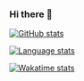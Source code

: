 ### Hi there 👋

 <!--
 **dejstheman/dejstheman** is a ✨ _special_ ✨ repository because its `README.md` (this file) appears on your GitHub profile.

 Here are some ideas to get you started:

 - 🔭 I’m currently working on ...
 - 🌱 I’m currently learning ...
 - 👯 I’m looking to collaborate on ...
 - 🤔 I’m looking for help with ...
 - 💬 Ask me about ...
 - 📫 How to reach me: ...
 - 😄 Pronouns: ...
 - ⚡ Fun fact: ...
 -->

[![GitHub stats](https://github-readme-stats.vercel.app/api?username=dejstheman&show_icons=true&theme=highcontrast)](https://github.com/anuraghazra/github-readme-stats)

[![Language stats](https://github-readme-stats.vercel.app/api/top-langs/?username=dejstheman&layout=compact&theme=highcontrast)](https://github.com/anuraghazra/github-readme-stats)

[![Wakatime stats](https://github-readme-stats.vercel.app/api/wakatime?username=dejstheman&theme=highcontrast)](https://github.com/anuraghazra/github-readme-stats)
